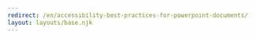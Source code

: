 ```yaml
---
redirect: /en/accessibility-best-practices-for-powerpoint-documents/
layout: layouts/base.njk
---
```

